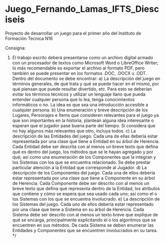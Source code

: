 # Juego_Fernando_Lamas_IFTS_Diesciseis

Proyecto de desarrollar un juego para el primer año del Instituto de Formación Tecnica N16

Consigna:

1) El trabajo escrito deberá presentarse como un archivo digital armado con un
procesador de textos como Microsoft Word o LibreOffice Writer; lo más
recomendable es exportar el archivo al formato PDF, pero también se puede
presentar en los formatos .DOC, .DOCX u .ODT. Dentro del documento se
debe encontrar:
a) La descripción del juego en términos generales, de qué trata y qué se
puede hacer en el mismo, por qué piensan que puede resultar
divertido, etc. Para esto se deberían evitar los términos técnicos y
utilizar un lenguaje llano que pueda entender cualquier persona que lo
lea, tenga conocimientos informáticos o no. La idea es que sea una
introducción accesible a cualquier persona.
b) Una enumeración y breve descripción de los Lugares, Personajes e
Ítems que consideren relevantes para el juego ya que son importantes
en la historia, plantean alguna idea interesante o esperan que el
jugador pase buena parte del tiempo. Si considera que no hay algunos
más relevantes que otro, incluya todos.
c) La descripción de las Entidades del juego. Cada una de ellas debería
estar representada por una clase que tiene a Entidad en su árbol de
Herencia. Cada Entidad debe ser descrita con al menos un breve texto
que defina qué es dentro del juego, los métodos que se le hayan
agregado y por qué; así como una enumeración de los Componentes
que la integran y los Sistemas con los que se encuentra relacionado.
Se debe prestar particular atención a la Entidad que corresponde al
Jugador.
d) La descripción de los Componentes del juego. Cada una de ellos
debería estar representada por una clase que tiene a Componente en
su árbol de Herencia. Cada Componente debe ser descrito con al
menos un breve texto que defina qué representa dentro de la Entidad,
los atributos que contiene y cómo se espera que sea usado cada uno;
así como el o los Sistemas con los que se encuentra involucrado.
e) La descripción de los Sistemas del juego. Cada uno de ellos debería
estar representado por una clase que tiene a Sistema en su árbol de
Herencia. Cada Sistema debe ser descrito con al menos un texto
breve que explique de qué se encarga, principalmente explicitando el o
los algoritmos que se encuentren en sus métodos. De cada Sistema se
deben enumerar las Entidades y Componentes que se encuentren
involucrados en su tarea.
 */
